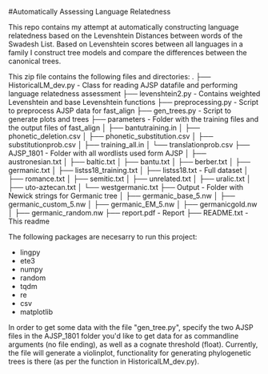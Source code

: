 #Automatically Assessing Language Relatedness

This repo contains my attempt at automatically constructing language relatedness based on the Levenshtein Distances between words of the Swadesh List. Based on Levenshtein scores between all languages in a family I construct tree models and compare the differences between the canonical trees.

This zip file contains the following files and directories:
.
├── HistoricalLM_dev.py	- Class for reading AJSP datafile and performing language relatedness assessment
├── levenshtein2.py		- Contains weighted Levenshtein and base Levenshtein functions
├── preprocessing.py 	- Script to preprocess AJSP data for fast_align
├── gen_trees.py 		- Script to generate plots and trees
├── parameters			- Folder with the training files and the output files of fast_align
│   ├── bantutraining.in
│   ├── phonetic_deletion.csv
│   ├── phonetic_substitution.csv
│   ├── substitutionprob.csv
│   ├── training_all.in
│   └── translationprob.csv
├── AJSP_1801			- Folder with all wordlists used form AJSP
│   ├── austronesian.txt
│   ├── baltic.txt
│   ├── bantu.txt
│   ├── berber.txt
│   ├── germanic.txt
│   ├── listss18_training.txt
│   ├── listss18.txt	- Full dataset
│   ├── romance.txt
│   ├── semitic.txt
│   ├── unrelated.txt
│   ├── uralic.txt
│   ├── uto-aztecan.txt
│   └── westgermanic.txt
├── Output				- Folder with Newick strings for Germanic tree
│   ├── germanic_base_5.nw
│   ├── germanic_custom_5.nw
│   ├── germanic_EM_5.nw
│   ├── germanicgold.nw
│   ├── germanic_random.nw
├── report.pdf	 		- Report
├── README.txt	 		- This readme

The following packages are necesarry to run this project:
- lingpy
- ete3
- numpy
- random
- tqdm
- re
- csv
- matplotlib

In order to get some data with the file "gen_tree.py", specify the two AJSP files in the AJSP_1801 folder you'd like to get data for as commandline arguments (no file ending), as well as a cognate threshold (float). Currently, the file will generate a violinplot, functionality for generating phylogenetic trees is there 
(as per the function in HistoricalLM_dev.py).
